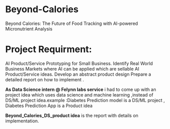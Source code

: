 # Beyond-Calories
Beyond Calories: The Future of Food Tracking with AI-powered Micronutrient Analysis
# Project Requirment:
AI Product/Service Prototyping for Small Business.
Identify Real World Business Markets where AI can be applied which are sellable AI Product/Service ideas.
Develop an abstract product design
Prepare a detailed report on how to implement .

**As Data Science intern @ Felynn labs service** i had to come up with an project idea which uses data science and machine learning ,instead of DS/ML project idea.example :Diabetes Prediction model is a DS/ML project , Diabetes Prediction App is a Product idea

 **Beyond_Calories_DS_product idea** is the report with details on implementation.   

